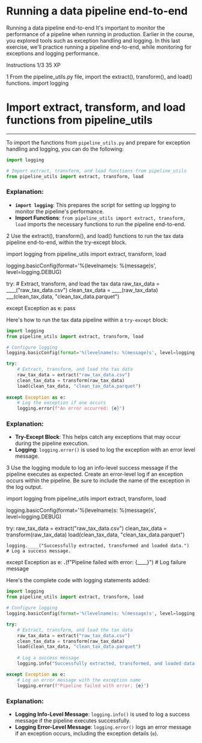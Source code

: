# Running a data pipeline end-to-end

Running a data pipeline end-to-end
It's important to monitor the performance of a pipeline when running in production. Earlier in the course, you explored tools such as exception handling and logging. In this last exercise, we'll practice running a pipeline end-to-end, while monitoring for exceptions and logging performance.

Instructions 1/3
35 XP

1
From the pipeline_utils.py file, import the extract(), transform(), and load() functions.
import logging

# Import extract, transform, and load functions from pipeline_utils
____

To import the functions from `pipeline_utils.py` and prepare for exception handling and logging, you can do the following:

```python
import logging

# Import extract, transform, and load functions from pipeline_utils
from pipeline_utils import extract, transform, load
```

### Explanation:
- **`import logging`**: This prepares the script for setting up logging to monitor the pipeline's performance.
- **Import Functions**: `from pipeline_utils import extract, transform, load` imports the necessary functions to run the pipeline end-to-end.

2
Use the extract(), transform(), and load() functions to run the tax data pipeline end-to-end, within the try-except block.

import logging
from pipeline_utils import extract, transform, load

logging.basicConfig(format='%(levelname)s: %(message)s', level=logging.DEBUG)

try:
  	# Extract, transform, and load the tax data
	raw_tax_data = ____("raw_tax_data.csv")
	clean_tax_data = ____(raw_tax_data)
	___(clean_tax_data, "clean_tax_data.parquet")
    
except Exception as e:
	pass

Here's how to run the tax data pipeline within a `try-except` block:

```python
import logging
from pipeline_utils import extract, transform, load

# Configure logging
logging.basicConfig(format='%(levelname)s: %(message)s', level=logging.DEBUG)

try:
    # Extract, transform, and load the tax data
    raw_tax_data = extract("raw_tax_data.csv")
    clean_tax_data = transform(raw_tax_data)
    load(clean_tax_data, "clean_tax_data.parquet")
    
except Exception as e:
    # Log the exception if one occurs
    logging.error(f"An error occurred: {e}")
```

### Explanation:
- **Try-Except Block**: This helps catch any exceptions that may occur during the pipeline execution.
- **Logging**: `logging.error()` is used to log the exception with an error level message.


3
Use the logging module to log an info-level success message if the pipeline executes as expected.
Create an error-level log if an exception occurs within the pipeline. Be sure to include the name of the exception in the log output.

import logging
from pipeline_utils import extract, transform, load

logging.basicConfig(format='%(levelname)s: %(message)s', level=logging.DEBUG)

try:
	raw_tax_data = extract("raw_tax_data.csv")
	clean_tax_data = transform(raw_tax_data)
	load(clean_tax_data, "clean_tax_data.parquet")
    
	logging.____("Successfully extracted, transformed and loaded data.")  # Log a success message.
    
except Exception as e:
	____.____(f"Pipeline failed with error: {____}")  # Log failure message

Here's the complete code with logging statements added:

```python
import logging
from pipeline_utils import extract, transform, load

# Configure logging
logging.basicConfig(format='%(levelname)s: %(message)s', level=logging.DEBUG)

try:
    # Extract, transform, and load the tax data
    raw_tax_data = extract("raw_tax_data.csv")
    clean_tax_data = transform(raw_tax_data)
    load(clean_tax_data, "clean_tax_data.parquet")
    
    # Log a success message
    logging.info("Successfully extracted, transformed, and loaded data.")

except Exception as e:
    # Log an error message with the exception name
    logging.error(f"Pipeline failed with error: {e}")
```

### Explanation:
- **Logging Info-Level Message**: `logging.info()` is used to log a success message if the pipeline executes successfully.
- **Logging Error-Level Message**: `logging.error()` logs an error message if an exception occurs, including the exception details (`e`).